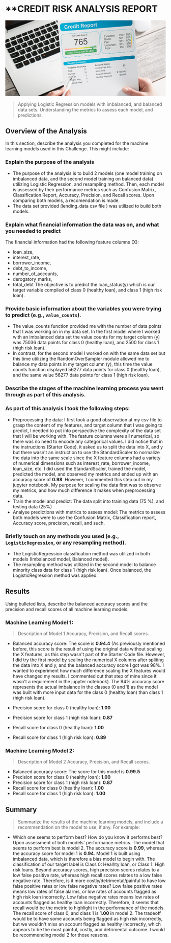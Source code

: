 # **CREDIT RISK ANALYSIS REPORT
![logo](12-5-challenge-image.png)

>Applying Logistic Regression models with imbalanced, and balanced data sets. Understanding the metrics to assess each model, and predictions.

## Overview of the Analysis

In this section, describe the analysis you completed for the machine learning models used in this Challenge. This might include:

### Explain the purpose of the analysis 

* The purpose of the analysis is to build 2 models (one model training on imbalanced data, and the second model training on balanced data) utilizing Logistic Regression, and resampling method. Then, each model is assessed by their performance metrics such as Confusion Matrix, Classification Report, Accuracy, Precision, and Recall scores. Upon comparing both models, a recomendation is made.
* The data set provided (lending_data csv file ) was utilized to build both models.
  
### Explain what financial information the data was on, and what you needed to predict
 The financial information had the following feature columns (X):
* loan_size,
* interest_rate,
*  borrower_income,
*  debt_to_income,
*  number_of_accounts,
*  derogatory_marks,
*  total_debt
  The objective is to predict the loan_status(y) which is our target variable compiled of class 0 (healthy loan), and class 1 (high risk loan).

### Provide basic information about the variables you were trying to predict (e.g., `value_counts`).

* The value_counts function provided me with the number of data points that I was working on in my data set. In the first model where I worked with an imbalanced data set the value counts for my target column (y) was 75036 data points for class 0 (healthy loan), and 2500 for class 1 (high risk loan).
* In contrast, for the second model I worked on with the same data set but this time utilizing the RandomOverSampler module allowed me to balance my data points in my target column (y), this time the value counts function displayed 56277 data points for class 0 (healthy loan), and the same value 56277 data points for class 1 (high risk loan). 

### Describe the stages of the machine learning process you went through as part of this analysis.

### As part of this analysis I took the following steps:

* Preprocessing the data: I first took a good observation at my csv file to grasp the content of my features, and target column that I was going to predict, I needed to put into perspective the complexity of the data set that I will be working with. The feature columns were all numerical, so there was no need to encode any categorical values. I did notice that in the instructions (Starter Code), it asked us to split the data into X, and y but there wasn't an instruction to use the StandardScaler to normalize the data into the same scale since the X feature columns had a variety of numerical dimensions such as interest_rate, borrower_income, loan_size, etc. I did used the StandardScaler, trained the model, predicted the model, and observed my metrics and ended up with an accuracy score of **0.98**. However, I commented this step out in my jupyter notebook. My purpose for scaling the data first was to observe my metrics, and how much difference it makes when preprocessing data.
* Train the model and predict: The data split into training data (75 %), and testing data (25%)
* Analyse predictions with metrics to assess model: The metrics to assess both models were to use the Confusion Matrix, Classification report, Accuracy score, precision, recall, and such.

### Briefly touch on any methods you used (e.g., `LogisticRegression`, or any resampling method).

* The LogisticRegression classification method was utilized in both models (Imbalanced model, Balanced model).
* The resampling method was utilized in the second model to balance minority class data for class 1 (high risk loan). Once balanced, the LogisticRegression method was applied.

## Results

Using bulleted lists, describe the balanced accuracy scores and the precision and recall scores of all machine learning models.

### Machine Learning Model 1:
>Description of Model 1 Accuracy, Precision, and Recall scores.
    
* Balanced accuracy score: The score is **0.94.4** (As previously mentioned before, this score is the result of using the original data without scaling the X features, as this step wasn't part of the Starter Code file. However, I did try the first model by scaling the numerical X columns after spliting the data into X and y, and the balanced accuracy score I got was 98%. I wanted to experiment how much difference scaling the X features would have changed my results. I commented out that step of mine since it wasn't a requirement in the jupyter notebook). The 94% accuracy score represents the actual imbalance in the classes (0 and 1) as the model was built with more input data for the class 0 (healthy loan) than class 1 (high risk loan).
  
* Precision score for class 0 (healthy loan): **1.00**
* Precision score for class 1 (high risk loan): **0.87**  
* Recall score for class 0 (healthy loan): **1.00**
* Recall score for class 1 (high risk loan): **0.89** 


### Machine Learning Model 2:
>Description of Model 2 Accuracy, Precision, and Recall scores.

* Balanced accuracy score: The score for this model is **0.99.5**
* Precision score for class 0 (healthy loan): **1.00**
* Precision score for class 1 (high risk loan): **0.87**  
* Recall score for class 0 (healthy loan): **1.00**
* Recall score for class 1 (high risk loan): **1.00** 

## Summary
>Summarize the results of the machine learning models, and include a recommendation on the model to use, if any. For example:

* Which one seems to perform best? How do you know it performs best?
Upon assessment of both models' performance metrics. The model that seems to perform best is model 2. The accuracy score is **0.99**, whereas the accuracy score for model 1 is **0.94**. Model 1 is built using imbalanced data, which is therefore a bias model to begin with. The classification of our target label is Class 0: Healhty loan, or Class 1: High risk loans. Beyond accuracy scores, high precision scores relates to a low false positive rate, whereas high recall scores relates to a low false negative rate.
Therefore, is it more costly/detrimental/painful to have low false positive rates or low false negative rates?
Low false positive rates means low rates of false alarms, or low rates of accounts flagged as high risk loan incorrectly.
Low false negative rates means low rates of accounts flagged as healthy loan incorrectly. Therefore, it seems that recall would be the metric to highlight in the performance of the models. The recall score of class 0, and class 1 is **1.00** in model 2. The tradeoff would be to have some accounts being flagged as high risk incorrectly, but we wouldn't miss an account flagged as healthy incorrectly, which appears to be the most painful, costly, and detrimental outcome. 
I would be recommending model 2 for those reasons.
